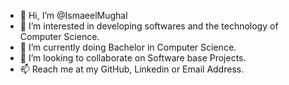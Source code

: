 - 👋 Hi, I’m @IsmaeelMughal
- 👀 I’m interested in developing softwares and the technology of Computer Science.
- 🌱 I’m currently doing Bachelor in Computer Science.
- 💞️ I’m looking to collaborate on Software base Projects.
- 📫 Reach me at my GitHub, Linkedin or Email Address.

<!---
IsmaeelMughal/IsmaeelMughal is a ✨ special ✨ repository because its `README.md` (this file) appears on your GitHub profile.
You can click the Preview link to take a look at your changes.
--->
